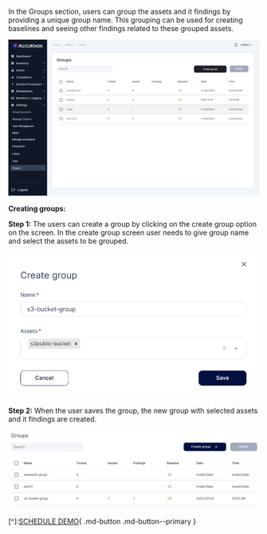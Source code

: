 In the Groups section, users can group the assets and it findings by providing a unique group name. This grouping can be used for creating baselines and seeing other findings related to these grouped assets. 

![](/saas/images/groups-1.jpg)

**Creating groups:** 

**Step 1:** The users can create a group by clicking on the create group option on the screen. In the create group screen user needs to give group name and select the assets to be grouped.


![](/saas/images/groups-2.png)

**Step 2:**  When the user saves the group, the new group with selected assets and it findings are created. 

![](/saas/images/groups-3.png)

[^]:[SCHEDULE DEMO](https://www.accuknox.com/contact-us){ .md-button .md-button--primary }